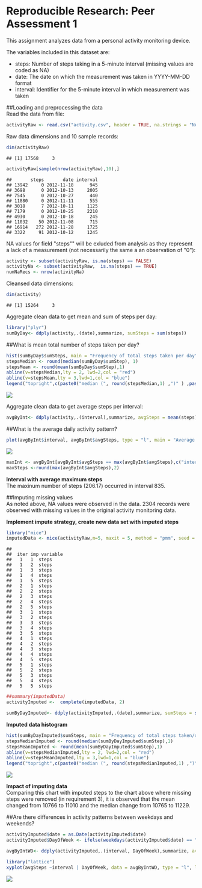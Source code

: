 # Reproducible Research: Peer Assessment 1



This assignment analyzes data from a personal activity monitoring device.  
  
The variables included in this dataset are:  
- steps: Number of steps taking in a 5-minute interval (missing values are coded as NA)  
- date: The date on which the measurement was taken in YYYY-MM-DD format  
- interval: Identifier for the 5-minute interval in which measurement was taken  



##Loading and preprocessing the data  
Read the data from file:

```r
activityRaw <- read.csv("activity.csv", header = TRUE, na.strings = "NA")
```

Raw data dimensions and 10 sample records:

```r
dim(activityRaw)
```

```
## [1] 17568     3
```

```r
activityRaw[sample(nrow(activityRaw),10),]  
```

```
##       steps       date interval
## 13942     0 2012-11-18      945
## 3698      0 2012-10-13     2005
## 7545      0 2012-10-27      440
## 11880     0 2012-11-11      555
## 3018      7 2012-10-11     1125
## 7179      0 2012-10-25     2210
## 4930      0 2012-10-18      245
## 11032    50 2012-11-08      715
## 16914   272 2012-11-28     1725
## 3322     91 2012-10-12     1245
```

NA values for field "steps"" will be exluded from analysis as they represent a lack of a measurement (not necessarily the same a an observation of "0"):

```r
activity <- subset(activityRaw, is.na(steps) == FALSE)   
activityNa <- subset(activityRaw,  is.na(steps) == TRUE)
numNaRecs <- nrow(activityNa)  
```

Cleansed data dimensions:

```r
dim(activity)
```

```
## [1] 15264     3
```

Aggregate clean data to get mean and sum of steps per day:

```r
library("plyr")
sumByDay<- ddply(activity,.(date),summarize, sumSteps = sum(steps))
```
##What is mean total number of steps taken per day?  

```r
hist(sumByDay$sumSteps, main = "Frequency of total steps taken per day", xlab ="Total steps taken per day", ylab = "Number of days")  
stepsMedian <- round(median(sumByDay$sumStep), 1)
stepsMean <- round(mean(sumByDay$sumStep),1)
abline(v=stepsMedian,lty = 2, lwd=2,col = "red")  
abline(v=stepsMean,lty = 3,lwd=1,col = "blue")  
legend("topright",c(paste0("median (", round(stepsMedian,1) ,")" ) ,paste0("mean (" , round (stepsMean,1) , ")")),lwd=2,col = c("red","blue"))
```

![](PA1_template_files/figure-html/mean_of_steps-1.png)<!-- -->

Aggregate clean data to get average steps per interval:  

```r
avgByInt<- ddply(activity,.(interval),summarize, avgSteps = mean(steps))
```

##What is the average daily activity pattern?  

```r
plot(avgByInt$interval, avgByInt$avgSteps, type = "l", main = "Average Daily Activity Pattern", xlab ="5 minute time interval", ylab = "Average steps taken (across all days)", col = "blue")
```

![](PA1_template_files/figure-html/plot_daily-1.png)<!-- -->

```r
maxInt <- avgByInt[avgByInt$avgSteps == max(avgByInt$avgSteps),c("interval")]
maxSteps <-round(max(avgByInt$avgSteps),2)
```
**Interval with average maximum steps**  
The maxinum number of steps (206.17) occurred in interval 835.  

##Imputing missing values     
As noted above, NA values were observed in the data.  2304 records were observed with missing values in the original activity monitoring data.  

**Implement impute strategy, create new data set with imputed steps**   

```r
library("mice")
imputedData <- mice(activityRaw,m=5, maxit = 5, method = "pmm", seed = 50)
```

```
## 
##  iter imp variable
##   1   1  steps
##   1   2  steps
##   1   3  steps
##   1   4  steps
##   1   5  steps
##   2   1  steps
##   2   2  steps
##   2   3  steps
##   2   4  steps
##   2   5  steps
##   3   1  steps
##   3   2  steps
##   3   3  steps
##   3   4  steps
##   3   5  steps
##   4   1  steps
##   4   2  steps
##   4   3  steps
##   4   4  steps
##   4   5  steps
##   5   1  steps
##   5   2  steps
##   5   3  steps
##   5   4  steps
##   5   5  steps
```

```r
##summary(imputedData)
activityImputed <-  complete(imputedData, 2)

sumByDayImputed<- ddply(activityImputed,.(date),summarize, sumSteps = sum(steps))
```

**Imputed data histogram**  

```r
hist(sumByDayImputed$sumSteps, main = "Frequency of total steps taken/day (with imputed missing values for steps)", xlab ="Total steps taken per day", ylab = "Number of days")  
stepsMedianImputed <- round(median(sumByDayImputed$sumStep),1)
stepsMeanImputed <- round(mean(sumByDayImputed$sumStep),1)
abline(v=stepsMedianImputed,lty = 2, lwd=2,col = "red")  
abline(v=stepsMeanImputed,lty = 3,lwd=1,col = "blue")  
legend("topright",c(paste0("median (", round(stepsMedianImputed,1) ,")" ) ,paste0("mean (" , round (stepsMeanImputed,1) , ")")),lwd=2,col = c("red","blue"))
```

![](PA1_template_files/figure-html/impute_histogram-1.png)<!-- -->


**Impact of imputing data**   
Comparing this chart with imputed steps to the chart above where missing steps were removed (in requirement 3), it is observed that the mean changed from 10766 to 11010 and the median change from 10765 to 11229.

##Are there differences in activity patterns between weekdays and weekends?  

```r
activityImputed$date = as.Date(activityImputed$date)
activityImputed$DayOfWeek <- ifelse(weekdays(activityImputed$date) == "Saturday" | weekdays(activityImputed$date) == "Sunday", "Weekend","Weekday")

avgByIntWD<- ddply(activityImputed,.(interval, DayOfWeek),summarize, avgSteps = mean(steps))

library("lattice")
xyplot(avgSteps ~interval | DayOfWeek, data = avgByIntWD, type = "l", layout=c(1,2), xlab = "Interval", ylab = "Number of Steps", main = "Average Daily Activity Pattern")
```

![](PA1_template_files/figure-html/Weekday_analysis-1.png)<!-- -->

